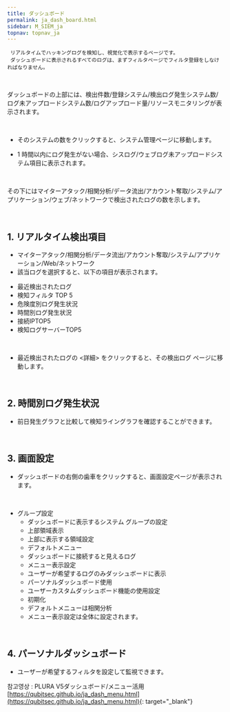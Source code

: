 ```yaml
---
title: ダッシュボード
permalink: ja_dash_board.html
sidebar: M_SIEM_ja
topnav: topnav_ja
---
```


     リアルタイムでハッキングログを検知し、視覚化で表示するページです。
     ダッシュボードに表示されるすべてのログは、まずフィルタページでフィルタ登録をしなければなりません。

<br />

ダッシュボードの上部には、検出件数/登録システム/検出ログ発生システム数/ログ未アップロードシステム数/ログアップロード量/リソースモニタリングが表示されます。

<!-- [![image](/docs/images/Manual/siem/dash/1.png){: width="800" }](/docs/images/Manual/siem/dash/1.png){: target="_blank"}-->

<br />

- そのシステムの数をクリックすると、システム管理ページに移動します。 
<!-- [![image](/docs/images/Manual/siem/dash/2.png)](/docs/images/Manual/siem/dash/2.png){: target="_blank"}-->

- 1 時間以内にログ発生がない場合、シスログ/ウェブログ未アップロードシステム項目に表示されます。
<!-- [![image](/docs/images/Manual/siem/dash/3.png){: width="800" }](/docs/images/Manual/siem/dash/3.png){: target="_blank"}-->

<br />

その下にはマイターアタック/相関分析/データ流出/アカウント奪取/システム/アプリケーション/ウェブ/ネットワークで検出されたログの数を示します。

<br />

## 1. リアルタイム検出項目

- マイターアタック/相関分析/データ流出/アカウント奪取/システム/アプリケーション/Web/ネットワーク
- 該当ログを選択すると、以下の項目が表示されます。 
<!-- [![image](/docs/images/Manual/siem/dash/4.png){: width="800" }](/docs/images/Manual/siem/dash/4.png){: target="_blank"}-->

- 最近検出されたログ
- 検知フィルタ TOP 5
- 危険度別ログ発生状況
- 時間別ログ発生状況
- 接続IPTOP5
- 検知ログサーバーTOP5

<br />

- 最近検出されたログの <詳細> をクリックすると、その検出ログ ページに移動します。
<!-- [![image](/docs/images/Manual/siem/dash/5.png)](/docs/images/Manual/siem/dash/5.png){: target="_blank"}-->
<!-- [![image](/docs/images/Manual/siem/dash/6.png){: width="800" }](/docs/images/Manual/siem/dash/6.png){: target="_blank"}-->

<br />

## 2. 時間別ログ発生状況

- 前日発生グラフと比較して検知ライングラフを確認することができます。 
<!-- [![image](/docs/images/Manual/siem/dash/7.png){: width="800" }](/docs/images/Manual/siem/dash/7.png){: target="_blank"}-->

<br />

## 3. 画面設定

- ダッシュボードの右側の歯車をクリックすると、画面設定ページが表示されます。 
<!-- [![image](/docs/images/Manual/siem/dash/8.png){: width="800" }](/docs/images/Manual/siem/dash/8.png){: target="_blank"}-->   
<!-- [![image](/docs/images/Manual/siem/dash/9.png){: width="800" }](/docs/images/Manual/siem/dash/9.png){: target="_blank"}-->

 <br />

+ グループ設定
   - ダッシュボードに表示するシステム グループの設定
   - 上部領域表示
   - 上部に表示する領域設定
   - デフォルトメニュー
   - ダッシュボードに接続すると見えるログ
   - メニュー表示設定
   - ユーザーが希望するログのみダッシュボードに表示
   - パーソナルダッシュボード使用
   - ユーザーカスタムダッシュボード機能の使用設定
   - 初期化
   - デフォルトメニューは相関分析
   - メニュー表示設定は全体に設定されます。

<br />

## 4. パーソナルダッシュボード

- ユーザーが希望するフィルタを設定して監視できます。
<!-- [![image](/docs/images/Manual/siem/dash/10.png){: width="800" }](/docs/images/Manual/siem/dash/10.png){: target="_blank"}-->   
<!-- [![image](/docs/images/Manual/siem/dash/11.png){: width="800" }](/docs/images/Manual/siem/dash/11.png){: target="_blank"}-->

 참고영상 : PLURA V5ダッシュボード/メニュー活用   
 [https://qubitsec.github.io/ja_dash_menu.html](https://qubitsec.github.io/ja_dash_menu.html){: target="_blank"}